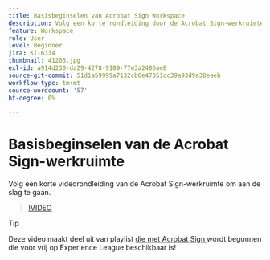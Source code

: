 ```yaml
---
title: Basisbeginselen van Acrobat Sign Workspace
description: Volg een korte rondleiding door de Acrobat Sign-werkruimte om aan de slag te gaan
feature: Workspace
role: User
level: Beginner
jira: KT-6334
thumbnail: 41205.jpg
exl-id: a914d230-da29-4278-9189-77e3a2486ae8
source-git-commit: 51d1a59999a7132cb6e47351cc39a93d9a38eaeb
workflow-type: tm+mt
source-wordcount: '57'
ht-degree: 0%

---
```


# Basisbeginselen van de Acrobat Sign-werkruimte

Volg een korte videorondleiding van de Acrobat Sign-werkruimte om aan de slag te gaan.

>[!VIDEO](https://video.tv.adobe.com/v/3425258?quality=12&learn=on&hidetitle=true&captions=dut)

>[!TIP]
>
>Deze video maakt deel uit van playlist [ die met Acrobat Sign ](https://experienceleague.adobe.com/nl/playlists/acrobat-sign-get-started-business-users) wordt begonnen die voor vrij op Experience League beschikbaar is!

